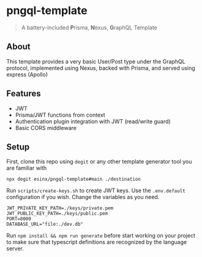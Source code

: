 # pngql-template

> A battery-included **P**risma, **N**exus, **G**raphQL Template

## About

This template provides a very basic User/Post type under the GraphQL protocol, implemented using Nexus, backed with Prisma, and served using express (Apollo)

## Features

* JWT
* Prisma/JWT functions from context
* Authentication plugin integration with JWT (read/write guard)
* Basic CORS middleware

## Setup

First, clone this repo using `degit` or any other template generator tool you are familiar with

```
npx degit esinx/pngql-template#main ./destination
```

Run `scripts/create-keys.sh` to create JWT keys.
Use the `.env.default` configuration if you wish. Change the variables as you need.

```
JWT_PRIVATE_KEY_PATH=./keys/private.pem
JWT_PUBLIC_KEY_PATH=./keys/public.pem
PORT=8000
DATABASE_URL="file:./dev.db"
```

Run `npm install && npm run generate` before start working on your project to make sure that typescript definitions are recognized by the language server.